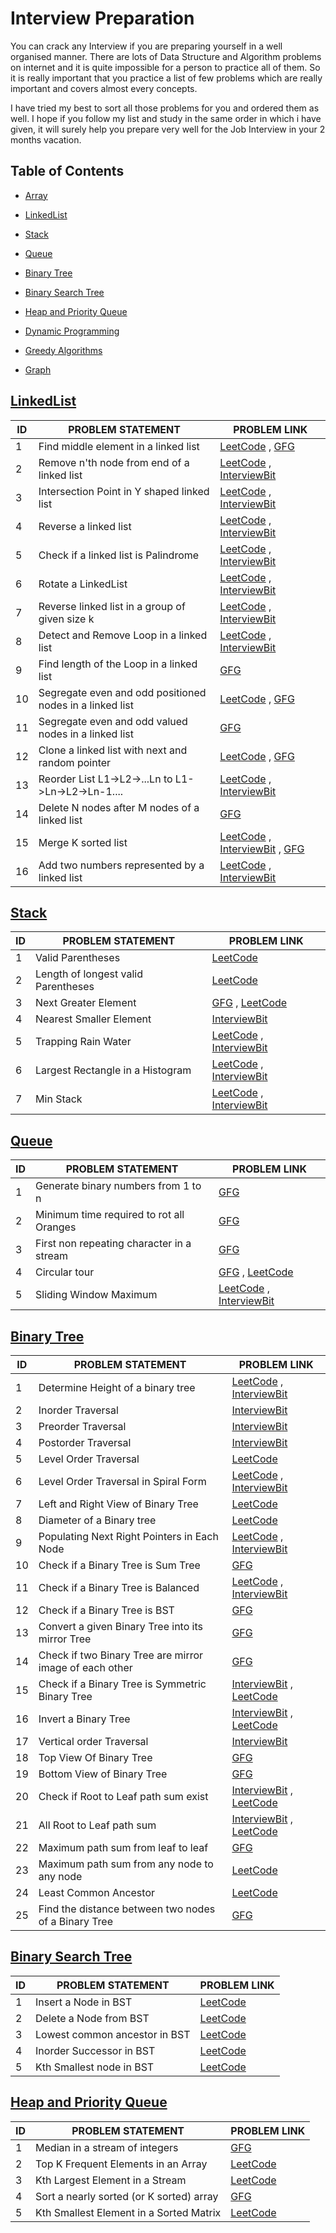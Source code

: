 # Interview Preparation
You can crack any Interview if you are preparing yourself in a well organised manner. There are lots of Data Structure and Algorithm problems on internet and it is quite impossible for a person to practice all of them. So it is really important that you practice a list of few problems which are really important and covers almost every concepts. 

I have tried my best to sort all those problems for you and ordered them as well. I hope if you follow my list and study in the same order in which i have given, it will surely help you prepare very well for the Job Interview in your 2 months vacation.

## Table of Contents

- [Array](#array)

- [LinkedList](#linkedlist)

- [Stack](#stack)

- [Queue](#queue)

- [Binary Tree](#binary-tree)

- [Binary Search Tree](#binary-search-tree)

- [Heap and Priority Queue](#heap-and-priority-queue)

- [Dynamic Programming](#dynamic-programming)

- [Greedy Algorithms](#greedy-algorithms)

- [Graph](#graph)


## [LinkedList](https://github.com/ashuray/interviewroom/tree/master/LinkedList)


| **ID** | **PROBLEM STATEMENT**                                    |  **PROBLEM LINK**           |
|--------|----------------------------------------------------------|-----------------------------|
| 1      | Find middle element in a linked list                     | [LeetCode](https://leetcode.com/problems/middle-of-the-linked-list/) , [GFG](https://practice.geeksforgeeks.org/problems/finding-middle-element-in-a-linked-list/1)           |
| 2      | Remove n'th node from end of a linked list          | [LeetCode](https://leetcode.com/problems/remove-nth-node-from-end-of-list/) , [InterviewBit](https://www.interviewbit.com/problems/remove-nth-node-from-list-end/)                            |
| 3      | Intersection Point in Y shaped linked list               | [LeetCode](https://leetcode.com/problems/intersection-of-two-linked-lists/) , [InterviewBit](https://www.interviewbit.com/problems/intersection-of-linked-lists/)                             |
| 4      | Reverse a linked list                                    | [LeetCode](https://leetcode.com/problems/reverse-linked-list/) , [InterviewBit](https://www.interviewbit.com/problems/reverse-linked-list/)                                      |
| 5      | Check if a linked list is Palindrome                     | [LeetCode](https://leetcode.com/problems/palindrome-linked-list/) , [InterviewBit](https://www.interviewbit.com/problems/palindrome-list/)                                          |
| 6      | Rotate a LinkedList                                       | [LeetCode](https://leetcode.com/problems/rotate-list/) ,           [InterviewBit](https://www.interviewbit.com/problems/rotate-list/)                                              |
| 7      | Reverse linked list in a group of given size k           | [LeetCode](https://leetcode.com/problems/reverse-nodes-in-k-group/) , [InterviewBit](https://www.interviewbit.com/problems/k-reverse-linked-list/)                                    |
| 8      | Detect and Remove Loop in a linked list                  | [LeetCode](https://leetcode.com/problems/linked-list-cycle-ii/) ,   [InterviewBit](https://www.interviewbit.com/problems/list-cycle/)                                               |
| 9      | Find length of the Loop in a linked list                 | [GFG](https://practice.geeksforgeeks.org/problems/find-length-of-loop/1)                               |
| 10      | Segregate even and odd positioned nodes in a linked list | [LeetCode](https://leetcode.com/problems/odd-even-linked-list/) , [GFG](https://practice.geeksforgeeks.org/problems/rearrange-a-linked-list/1)                           |
| 11     | Segregate even and odd valued nodes in a linked list     | [GFG](https://www.geeksforgeeks.org/segregate-even-and-odd-elements-in-a-linked-list/)                 |
| 12     | Clone a linked list with next and random pointer         | [LeetCode](https://leetcode.com/problems/copy-list-with-random-pointer/) , [GFG](https://practice.geeksforgeeks.org/problems/clone-a-linked-list-with-next-and-random-pointer/1)  |
| 13     | Reorder List L1->L2->...Ln to L1->Ln->L2->Ln-1....       | [LeetCode](https://leetcode.com/problems/reorder-list/) ,          [InterviewBit](https://www.interviewbit.com/problems/reorder-list/)                                             |
| 14     | Delete N nodes after M nodes of a linked list            | [GFG](https://practice.geeksforgeeks.org/problems/delete-n-nodes-after-m-nodes-of-a-linked-list/1)     |
| 15     | Merge K sorted list                                      | [LeetCode](https://leetcode.com/problems/merge-k-sorted-lists/) , [InterviewBit](https://www.interviewbit.com/problems/merge-two-sorted-lists/) , [GFG](https://practice.geeksforgeeks.org/problems/merge-k-sorted-linked-lists/1)                       |
| 16     | Add two numbers represented by a linked list             | [LeetCode](https://leetcode.com/problems/add-two-numbers/) , [InterviewBit](https://www.interviewbit.com/problems/add-two-numbers-as-lists/)                                 |


## [Stack](https://github.com/ashuray/interviewroom/tree/master/Stack)

| **ID** | **PROBLEM STATEMENT**                                    |  **PROBLEM LINK**            |
|--------|----------------------------------------------------------|------------------------------|
| 1      | Valid Parentheses                                        | [LeetCode](https://leetcode.com/problems/valid-parentheses/)                                                 |
| 2      | Length of longest valid Parentheses                      | [LeetCode](https://leetcode.com/problems/longest-valid-parentheses/)                                         |
| 3      | Next Greater Element                                     | [GFG](https://practice.geeksforgeeks.org/problems/next-larger-element/0) , [LeetCode](https://leetcode.com/problems/next-greater-element-ii/)                                           |
| 4      | Nearest Smaller Element                                  | [InterviewBit](https://www.interviewbit.com/problems/nearest-smaller-element/)                                   |
| 5      | Trapping Rain Water                                      | [LeetCode](https://leetcode.com/problems/trapping-rain-water/) ,                 [InterviewBit](https://www.interviewbit.com/problems/rain-water-trapped/)                                        |
| 6      | Largest Rectangle in a Histogram                         | [LeetCode](https://leetcode.com/problems/largest-rectangle-in-histogram/) ,     [InterviewBit](https://www.interviewbit.com/problems/largest-rectangle-in-histogram/)                            |
| 7     | Min Stack                                                  | [LeetCode](https://leetcode.com/problems/min-stack/) ,                           [InterviewBit](https://www.interviewbit.com/problems/min-stack/)                                                 |


## [Queue](https://github.com/ashuray/interviewroom/tree/master/Queue)

| **ID** | **PROBLEM STATEMENT**                                    | **PROBLEM LINK**              |
|--------|----------------------------------------------------------|-------------------------------|
| 1      | Generate binary numbers from 1 to n                      | [GFG](https://www.geeksforgeeks.org/interesting-method-generate-binary-numbers-1-n/)                     |
| 2      | Minimum time required to rot all Oranges                 | [GFG](https://practice.geeksforgeeks.org/problems/rotten-oranges/0)                                      |
| 3      | First non repeating character in a stream                | [GFG](https://practice.geeksforgeeks.org/problems/first-non-repeating-character-in-a-stream/0)           |
| 4      | Circular tour                                            | [GFG](https://practice.geeksforgeeks.org/problems/circular-tour/1) ,      [LeetCode](https://leetcode.com/problems/gas-station/)                                                        |
| 5      | Sliding Window Maximum                                   | [LeetCode](https://leetcode.com/problems/sliding-window-maximum/) , [InterviewBit](https://www.interviewbit.com/problems/sliding-window-maximum/)                                     |

## [Binary Tree](https://github.com/ashuray/interviewroom/tree/master/Tree)

| **ID** | **PROBLEM STATEMENT**                                   | **PROBLEM LINK**               |
|--------|---------------------------------------------------------|--------------------------------|
| 1      | Determine Height of a binary tree                       |  [LeetCode](https://leetcode.com/problems/maximum-depth-of-binary-tree/) , [InterviewBit](https://www.interviewbit.com/problems/max-depth-of-binary-tree/)                                   |
| 2      | Inorder Traversal                                       | [InterviewBit](https://www.interviewbit.com/problems/inorder-traversal/)                                          |
| 3      | Preorder Traversal                                      |  [InterviewBit](https://www.interviewbit.com/problems/preorder-traversal/)                                         |
| 4      | Postorder Traversal                                     |  [InterviewBit](https://www.interviewbit.com/problems/postorder-traversal/)                                        |
| 5      | Level Order Traversal                                   |  [LeetCode](https://leetcode.com/problems/binary-tree-level-order-traversal/)                                  |
| 6      | Level Order Traversal in Spiral Form                    | [LeetCode](https://leetcode.com/problems/binary-tree-zigzag-level-order-traversal/) , [InterviewBit](https://www.interviewbit.com/problems/zigzag-level-order-traversal-bt/)                            |
| 7      | Left and Right View of Binary Tree                      |   [LeetCode](https://leetcode.com/problems/binary-tree-right-side-view/)                                        |
| 8      | Diameter of a Binary tree                               |  [LeetCode](https://leetcode.com/problems/diameter-of-binary-tree/)                                            |
| 9      | Populating Next Right Pointers in Each Node             |   [LeetCode](https://leetcode.com/problems/populating-next-right-pointers-in-each-node/)  , [InterviewBit](https://leetcode.com/problems/populating-next-right-pointers-in-each-node/)                        |
| 10     | Check if a Binary Tree is Sum Tree                      |   [GFG](https://practice.geeksforgeeks.org/problems/sum-tree/1)                                            |
| 11     | Check if a Binary Tree is Balanced                      | [LeetCode](https://leetcode.com/problems/balanced-binary-tree/)   , [InterviewBit](https://leetcode.com/problems/balanced-binary-tree/)                                               |
| 12     | Check if a Binary Tree is BST                           | [GFG](https://practice.geeksforgeeks.org/problems/check-for-bst/1)                                       |
| 13     | Convert a given Binary Tree into its mirror Tree        |  [GFG](https://practice.geeksforgeeks.org/problems/mirror-tree/1)                                         |
| 14     | Check if two Binary Tree are mirror image of each other |   [GFG](https://practice.geeksforgeeks.org/problems/check-mirror-in-n-ary-tree/0)                          |
| 15     | Check if a Binary Tree is Symmetric Binary Tree         |   [InterviewBit](https://www.interviewbit.com/problems/symmetric-binary-tree/)  , [LeetCode](https://leetcode.com/problems/symmetric-tree/)                                                     |
| 16     | Invert a Binary Tree                                    |   [InterviewBit](https://www.interviewbit.com/problems/invert-the-binary-tree/) , [LeetCode](https://leetcode.com/problems/invert-binary-tree/)                                                 |
| 17     | Vertical order Traversal                                |  [InterviewBit](https://www.interviewbit.com/problems/vertical-order-traversal-of-binary-tree/)                    |
| 18     | Top View Of Binary Tree                                 |  [GFG](https://practice.geeksforgeeks.org/problems/top-view-of-binary-tree/1)                             |
| 19     | Bottom View of Binary Tree                              |  [GFG](https://practice.geeksforgeeks.org/problems/bottom-view-of-binary-tree/1)                          |
| 20     | Check if Root to Leaf path sum exist                    |  [InterviewBit](https://www.interviewbit.com/problems/path-sum/) ,                     [LeetCode](https://leetcode.com/problems/path-sum/)                                                           |
| 21     | All Root to Leaf path sum                     |  [InterviewBit](https://www.interviewbit.com/problems/root-to-leaf-paths-with-sum/) ,   [LeetCode](https://leetcode.com/problems/path-sum-ii/)                                                        |
| 22     | Maximum path sum from leaf to leaf                      | [GFG](https://practice.geeksforgeeks.org/problems/maximum-path-sum/1)                                    |
| 23     | Maximum path sum from any node to any node              | [LeetCode](https://leetcode.com/problems/binary-tree-maximum-path-sum/)                                       |
| 24     | Least Common Ancestor                                   |  [LeetCode](https://leetcode.com/problems/lowest-common-ancestor-of-a-binary-tree/)                            |
| 25     | Find the distance between two nodes of a Binary Tree    |  [GFG](https://practice.geeksforgeeks.org/problems/min-distance-between-two-given-nodes-of-a-binary-tree/1)                                                                                                                          |

## [Binary Search Tree](https://github.com/ashuray/interviewroom/tree/master/Tree)
| **ID** | **PROBLEM STATEMENT**         | **PROBLEM LINK**                                          |
|--------|-------------------------------|-----------------------------------------------------------|
| 1      | Insert a Node in BST          |      [LeetCode](https://leetcode.com/problems/insert-into-a-binary-search-tree/)                                    |
| 2      | Delete a Node from BST        |                  [LeetCode](https://leetcode.com/problems/delete-node-in-a-bst/)                                                |
| 3      | Lowest common ancestor in BST |   [LeetCode](https://leetcode.com/problems/lowest-common-ancestor-of-a-binary-search-tree/)                      |
| 4      | Inorder Successor in BST      |  [LeetCode](https://practice.geeksforgeeks.org/problems/inorder-successor-in-bst/1)                             |
| 5      | Kth Smallest node in BST       |        [LeetCode](https://leetcode.com/problems/kth-smallest-element-in-a-bst/)                                       |


## [Heap and Priority Queue](https://github.com/ashuray/interviewroom/tree/master/Heap%20and%20Priority%20Queue)

| **ID** | **PROBLEM STATEMENT**                    | **PROBLEM LINK**                              |
|--------|------------------------------------------|-----------------------------------------------|
| 1      | Median in a stream of integers           | [GFG](https://practice.geeksforgeeks.org/problems/find-median-in-a-stream/0)                             |
| 2      | Top K Frequent Elements in an Array      |    [LeetCode](https://leetcode.com/problems/top-k-frequent-elements/)                                            |
| 3      | Kth Largest Element in a Stream          | [LeetCode](https://leetcode.com/problems/kth-largest-element-in-a-stream/)                                    |
| 4      | Sort a nearly sorted (or K sorted) array |         [GFG](https://www.geeksforgeeks.org/nearly-sorted-algorithm/)                                            |
| 5      | Kth Smallest Element in a Sorted Matrix  | [LeetCode](https://leetcode.com/problems/kth-smallest-element-in-a-sorted-matrix/)                           |